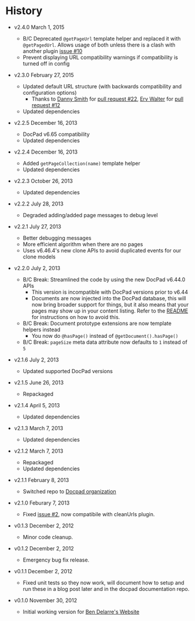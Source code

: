# History

- v2.4.0 March 1, 2015
	- B/C Deprecated `@getPageUrl` template helper and replaced it with `@getPagedUrl`. Allows usage of both unless there is a clash with another plugin [issue #10](https://github.com/docpad/docpad-plugi-paged/issues/10)
	- Prevent displaying URL compatibility warnings if compatibility is turned off in config

- v2.3.0 February 27, 2015
    - Updated default URL structure (with backwards compatibility and configuration options)
        - Thanks to [Danny Smith](https://github.com/stormpooper) for [pull request #22](https://github.com/docpad/docpad-plugin-paged/pull/22), [Erv Walter](https://github.com/ervwalter) for [pull request #12](https://github.com/docpad/docpad-plugin-paged/pull/12)
    - Updated dependencies

- v2.2.5 December 16, 2013
	- DocPad v6.65 compatibility
	- Updated dependencies

- v2.2.4 December 16, 2013
	- Added `getPageCollection(name)` template helper
	- Updated dependencies

- v2.2.3 October 26, 2013
	- Updated dependencies

- v2.2.2 July 28, 2013
	- Degraded adding/added page messages to debug level

- v2.2.1 July 27, 2013
	- Better debugging messages
	- More efficient algorithm when there are no pages
	- Uses v6.46.4's new clone APIs to avoid duplicated events for our clone models

- v2.2.0 July 2, 2013
	- B/C Break: Streamlined the code by using the new DocPad v6.44.0 APIs
		- This version is incompatible with DocPad versions prior to v6.44
		- Documents are now injected into the DocPad database, this will now bring broader support for things, but it also means that your pages may show up in your content listing. Refer to the [README](https://github.com/docpad/docpad-plugin-paged) for instructions on how to avoid this.
	- B/C Break: Document prototype extensions are now template helpers instead
		- You now do `@hasPage()` instead of `@getDocument().hasPage()`
	- B/C Break: `pageSize` meta data attribute now defaults to `1` instead of `5`

- v2.1.6 July 2, 2013
	- Updated supported DocPad versions

- v2.1.5 June 26, 2013
	- Repackaged

- v2.1.4 April 5, 2013
	- Updated dependencies

- v2.1.3 March 7, 2013
	- Updated dependencies

- v2.1.2 March 7, 2013
	- Repackaged
	- Updated dependencies

- v2.1.1 February 8, 2013
	- Switched repo to [Docpad organization](https://github.com/docpad/docpad-plugin-paged)

- v2.1.0 Feburary 7, 2013
	- Fixed [issue #2](https://github.com/docpad/docpad-plugin-paged/issues/1), now compatibile with cleanUrls plugin.

- v0.1.3 December 2, 2012
	- Minor code cleanup.
	
- v0.1.2 December 2, 2012
	- Emergency bug fix release.

- v0.1.1 December 2, 2012
	- Fixed unit tests so they now work, will document how to setup and run these in a blog post later and in the docpad documentation repo.

- v0.1.0 November 30, 2012
	- Initial working version for [Ben Delarre's Website](https://github.com/benjamind/delarre.net.docpad)